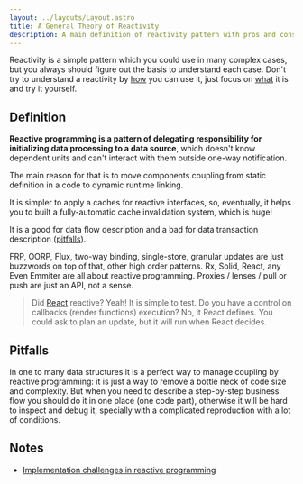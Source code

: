 ```yaml
---
layout: ../layouts/Layout.astro
title: A General Theory of Reactivity
description: A main definition of reactivity pattern with pros and cons
---
```


Reactivity is a simple pattern which you could use in many complex cases, but you always should figure out the basis to understand each case. Don't try to understand a reactivity by [how](https://github.com/kriskowal/gtor) you can use it, just focus on [what](#definition) it is and try it yourself.

## Definition

**Reactive programming is a pattern of delegating responsibility for initializing data processing to a data source**, which doesn't know dependent units and can't interact with them outside one-way notification.

The main reason for that is to move components coupling from static definition in a code to dynamic runtime linking.

It is simpler to apply a caches for reactive interfaces, so, eventually, it helps you to built a fully-automatic cache invalidation system, which is huge!

It is a good for data flow description and a bad for data transaction description ([pitfalls](#pitfalls)).

FRP, OORP, Flux, two-way binding, single-store, granular updates are just buzzwords on top of that, other high order patterns.
Rx, Solid, React, any Even Emmiter are all about reactive programming.
Proxies / lenses / pull or push are just an API, not a sense.

> Did [React](https://reactjs.org) reactive? Yeah! It is simple to test. Do you have a control on callbacks (render functions) execution? No, it React defines. You could ask to plan an update, but it will run when React decides.

## Pitfalls

In one to many data structures it is a perfect way to manage coupling by reactive programming: it is just a way to remove a bottle neck of code size and complexity. But when you need to describe a step-by-step business flow you should do it in one place (one code part), otherwise it will be hard to inspect and debug it, specially with a complicated reproduction with a lot of conditions.

## Notes

- [Implementation challenges in reactive programming](https://en.wikipedia.org/wiki/Reactive_programming#Implementation_techniques_and_challenges)
